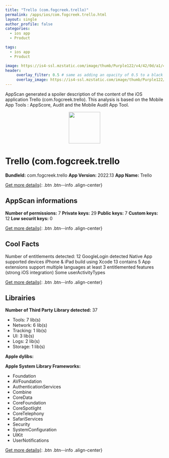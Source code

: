 ```yaml
---
title: "Trello (com.fogcreek.trello)"
permalink: /apps/ios/com.fogcreek.trello.html
layout: single
author_profile: false
categories: 
  - ios app 
  - Product 

tags: 
  - ios app 
  - Product 

image: https://is4-ssl.mzstatic.com/image/thumb/Purple122/v4/42/0d/a1/420da1b7-4645-4dd1-22c6-adb133e6b0f1/AppIcon-1x_U007emarketing-0-7-0-85-220.png/512x512bb.jpg
header: 
     overlay_filter: 0.5 # same as adding an opacity of 0.5 to a black background
     overlay_image: https://is4-ssl.mzstatic.com/image/thumb/Purple122/v4/42/0d/a1/420da1b7-4645-4dd1-22c6-adb133e6b0f1/AppIcon-1x_U007emarketing-0-7-0-85-220.png/512x512bb.jpg
---
```

AppScan generated a spoiler description of the content of the iOS application Trello (com.fogcreek.trello). This analysis is based on the Mobile App Tools : AppScore, Audit and the Mobile Audit App Tool.

  
  
<div style="text-align: center;"><img src="https://is4-ssl.mzstatic.com/image/thumb/Purple122/v4/42/0d/a1/420da1b7-4645-4dd1-22c6-adb133e6b0f1/AppIcon-1x_U007emarketing-0-7-0-85-220.png/512x512bb.jpg" width="100" height="100"></div>  
  
# Trello (com.fogcreek.trello

**BundleId:** com.fogcreek.trello
**App Version:** 2022.13
**App Name:** Trello


[Get more details](/pricing.html){: .btn .btn--info .align-center}  
  
## AppScan informations 

**Number of permissions:** 7
**Private keys:** 29
**Public keys:** 7
**Custom keys:** 12
**Low securit keys:** 0
  
[Get more details](/pricing.html){: .btn .btn--info .align-center}

## Cool Facts

Number of entitlements detected: 12
GoogleLogin detected
Native App
supported devices iPhone & iPad
build using Xcode 13
contains 5 App extensions
support multiple languages
at least 3 entitlemented features (strong iOS integration)
Some userActivityTypes
  
[Get more details](/pricing.html){: .btn .btn--info .align-center}

## Librairies 
**Number of Third Party Library detected:** 37
- Tools: 7 lib(s)
- Network: 6 lib(s)
- Tracking: 1 lib(s)
- UI: 3 lib(s)
- Logs: 2 lib(s)
- Storage: 1 lib(s)

**Apple dylibs:**


**Apple System Library Frameworks:**
- Foundation
- AVFoundation
- AuthenticationServices
- Combine
- CoreData
- CoreFoundation
- CoreSpotlight
- CoreTelephony
- SafariServices
- Security
- SystemConfiguration
- UIKit
- UserNotifications


  
[Get more details](/pricing.html){: .btn .btn--info .align-center}

